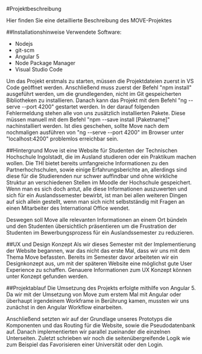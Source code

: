 #Projektbeschreibung

Hier finden Sie eine detaillierte Beschreibung des MOVE-Projektes 

##Installationshinweise
Verwendete Software:
<ul>
    <li> Nodejs </li>
    <li> git-scm </li>
    <li> Angular 5 </li>
    <li> Node Package Manager </li>
    <li> Visual Studio Code </li>
</ul>
Um das Projekt erstmals zu starten, müssen die Projektdateien zuerst in VS Code geöffnet werden. Anschließend muss zuerst der Befehl "npm install" ausgeführt werden, um die grundlegenden, nicht im Git gespeicherten Bibliotheken zu installieren. Danach kann das Projekt mit dem Befehl "ng --serve --port 4200" gestartet werden. In der darauf folgenden Fehlermeldung stehen alle von uns zusätzlich installierten Pakete. Diese müssen manuell mit dem Befehl "npm --save install [Paketname]" nachinstalliert werden. Ist dies geschehen, sollte Move nach dem nochmaligen ausführen von "ng --serve --port 4200" im Browser unter "localhost:4200" problemlos erreichbar sein.

##Hintergrund
Move ist eine Website für Studenten der Technischen Hochschule Ingolstadt, die im Ausland studieren oder ein Praktikum machen wollen.
Die THI bietet bereits umfangreiche Informationen zu den Partnerhochschulen, sowie einige Erfahrungsberichte an, allerdings sind diese für die Studierenden nur schwer auffindbar und ohne wirkliche Struktur an verschiedenen Stellen im Moodle der Hochschule gespeichert.
Wenn man es sich doch antut, alle diese Informationen auszuwerten und sich für ein Auslandssemester bewirbt, ist man bei allen weiteren Dingen auf sich allein gestellt, wenn man sich nicht selbstständig mit Fragen an einen Mitarbeiter des International Office wendet.

Deswegen soll Move alle relevanten Informationen an einem Ort bündeln und den Studenten übersichtlich präsentieren um die Frustration der Studenten im Bewerbungsprozess für ein Auslandssemester zu reduzieren.

##UX und Design Konzept
Als wir dieses Semester mit der Implementierung der Website begannen, war das nicht das erste Mal, dass wir uns mit dem Thema Move befassten. Bereits im Semester davor arbeiteten wir ein Designkonzept aus, um mit der späteren Website eine möglichst gute User Experience zu schaffen.
Genauere Informationen zum UX Konzept können unter Konzept gefunden werden.

##Projektablauf
Die Umsetzung des Projekts erfolgte mithilfe von Angular 5.
Da wir mit der Umsetzung von Move zum erstem Mal mit Angular oder überhaupt irgendeinem Workframe in Berührung kamen, mussten wir uns zunächst in den Angular Workflow einarbeiten.

Anschließend setzten wir auf der Grundlage unseres Prototyps die Komponenten und das Routing für die Website, sowie die Pseudodatenbank auf. Danach implementierten wir parallel zueinander die einzelnen Unterseiten.
Zuletzt schrieben wir noch die seitenübergreifende Logik wie zum Beispiel das Favorisieren einer Universität oder den Login.
